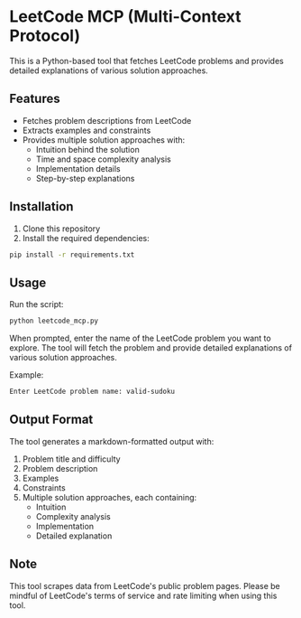 # LeetCode MCP (Multi-Context Protocol)

This is a Python-based tool that fetches LeetCode problems and provides detailed explanations of various solution approaches.

## Features

- Fetches problem descriptions from LeetCode
- Extracts examples and constraints
- Provides multiple solution approaches with:
  - Intuition behind the solution
  - Time and space complexity analysis
  - Implementation details
  - Step-by-step explanations

## Installation

1. Clone this repository
2. Install the required dependencies:
```bash
pip install -r requirements.txt
```

## Usage

Run the script:
```bash
python leetcode_mcp.py
```

When prompted, enter the name of the LeetCode problem you want to explore. The tool will fetch the problem and provide detailed explanations of various solution approaches.

Example:
```bash
Enter LeetCode problem name: valid-sudoku
```

## Output Format

The tool generates a markdown-formatted output with:

1. Problem title and difficulty
2. Problem description
3. Examples
4. Constraints
5. Multiple solution approaches, each containing:
   - Intuition
   - Complexity analysis
   - Implementation
   - Detailed explanation

## Note

This tool scrapes data from LeetCode's public problem pages. Please be mindful of LeetCode's terms of service and rate limiting when using this tool. 